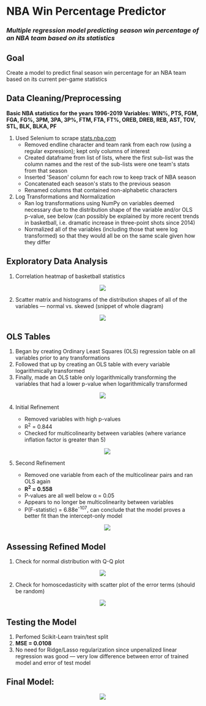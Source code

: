 # NBA Win Percentage Predictor
### _Multiple regression model predicting season win percentage of an NBA team based on its statistics_

## Goal
Create a model to predict final season win percentage for an NBA team based on its current per-game statistics

## Data Cleaning/Preprocessing
__Basic NBA statistics for the years 1996-2019__
__Variables: WIN%, PTS, FGM, FGA, FG%, 3PM, 3PA, 3P%, FTM, FTA, FT%, OREB, DREB, REB, AST, TOV, STL, BLK, BLKA, PF__
1. Used Selenium to scrape [stats.nba.com](https://stats.nba.com/teams/traditional/?sort=W_PCT&dir=-1 "NBA Stats Official Site")
   * Removed endline character and team rank from each row (using a regular expression); kept only columns of interest
   * Created dataframe from list of lists, where the first sub-list was the column names and the rest of the sub-lists were one team's          stats from that season
   * Inserted 'Season' column for each row to keep track of NBA season
   * Concatenated each season's stats to the previous season
   * Renamed columns that contained non-alphabetic characters
2. Log Transformations and Normalization
   * Ran log transformations using NumPy on variables deemed necessary due to the distribution shape of the variable and/or OLS p-value,        see below (can possibly be explained by more recent trends in basketball, i.e. dramatic increase in three-point shots since 2014)
   * Normalized all of the variables (including those that were log transformed) so that they would all be on the same scale given how          they differ
   
## Exploratory Data Analysis
1. Correlation heatmap of basketball statistics
  <p align="center"><img src="https://github.com/ralterman/nba_win_percentage_predictor/blob/master/images/heatmap.png"></p>

2. Scatter matrix and histograms of the distribution shapes of all of the variables — normal vs. skewed (snippet of whole diagram)
  <p align="center"><img src="https://github.com/ralterman/nba_win_percentage_predictor/blob/master/images/scatter_matrix.png"></p>

## OLS Tables
1. Began by creating Ordinary Least Squares (OLS) regression table on all variables prior to any transformations
2. Followed that up by creating an OLS table with every variable logarithmically transformed
3. Finally, made an OLS table only logarithmically transforming the variables that had a lower p-value when logarithmically transformed
  <p align="center"><img src="https://github.com/ralterman/nba_win_percentage_predictor/blob/master/images/ols_tables.png"></p>

4. Initial Refinement
    * Removed variables with high p-values
    * R<sup>2</sup> = 0.844
    * Checked for multicolinearity between variables (where variance inflation factor is greater than 5)
    <p align="center"><img src="https://github.com/ralterman/nba_win_percentage_predictor/blob/master/images/ols_tables2.png"></p>

5. Second Refinement
    * Removed one variable from each of the multicolinear pairs and ran OLS again
    * __R<sup>2</sup> = 0.558__
    * P-values are all well below α = 0.05
    * Appears to no longer be multicolinearity between variables
    * P(F-statistic) = 6.88e<sup>-107</sup>, can conclude that the model proves a better fit than the intercept-only model
    <p align="center"><img src="https://github.com/ralterman/nba_win_percentage_predictor/blob/master/images/ols_tables3.png"></p>

## Assessing Refined Model
1. Check for normal distribution with Q-Q plot
  <p align="center"><img src="https://github.com/ralterman/nba_win_percentage_predictor/blob/master/images/qqplot.png"></p>

2. Check for homoscedasticity with scatter plot of the error terms (should be random)
  <p align="center"><img src="https://github.com/ralterman/nba_win_percentage_predictor/blob/master/images/homoscedasticity.png"></p>
  
## Testing the Model
1. Perfomed Scikit-Learn train/test split
2. __MSE = 0.0108__
3. No need for Ridge/Lasso regularization since unpenalized linear regression was good — very low difference between error of trained        model and error of test model

## Final Model:
  <p align="center"><img src="https://github.com/ralterman/nba_win_percentage_predictor/blob/master/images/final_model.png"></p>
